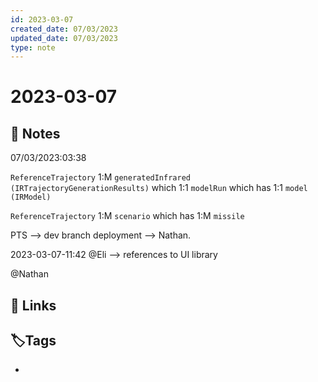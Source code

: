 ```yaml
---
id: 2023-03-07
created_date: 07/03/2023
updated_date: 07/03/2023
type: note
---
```


# 2023-03-07

## 📝 Notes

07/03/2023:03:38

`ReferenceTrajectory` 1:M `generatedInfrared (IRTrajectoryGenerationResults)` which 1:1 `modelRun` which has 1:1 `model (IRModel)`

`ReferenceTrajectory` 1:M `scenario` which has 1:M `missile`  

PTS --> dev branch deployment --> Nathan. 

2023-03-07-11:42
@Eli --> references to UI library

@Nathan


## 🔗 Links

## **🏷️Tags**

- 
